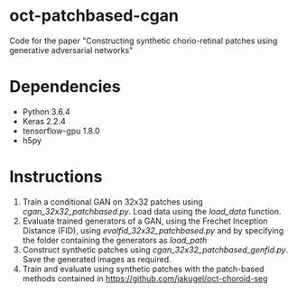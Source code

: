 # oct-patchbased-cgan
Code for the paper "Constructing synthetic chorio-retinal patches using generative adversarial networks"

# Dependencies
* Python 3.6.4
* Keras 2.2.4
* tensorflow-gpu 1.8.0
* h5py

# Instructions
1. Train a conditional GAN on 32x32 patches using *cgan_32x32_patchbased.py*. Load data using the *load_data* function.
2. Evaluate trained generators of a GAN, using the Frechet Inception Distance (FID), using *evalfid_32x32_patchbased.py* and by specifying the folder containing the generators as *load_path*
3. Construct synthetic patches using *cgan_32x32_patchbased_genfid.py*. Save the generated images as required.
4. Train and evaluate using synthetic patches with the patch-based methods contained in https://github.com/jakugel/oct-choroid-seg
